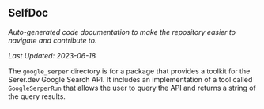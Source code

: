 <!--- START SELFDOC --->
## SelfDoc
_Auto-generated code documentation to make the repository easier to navigate and contribute to._

_Last Updated: 2023-06-18_

The `google_serper` directory is for a package that provides a toolkit for the Serer.dev Google Search API. It includes an implementation of a tool called `GoogleSerperRun` that allows the user to query the API and returns a string of the query results.

<!--- END SELFDOC --->